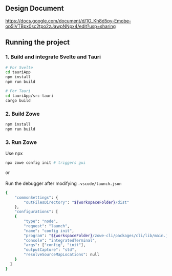 ## Design Document
https://docs.google.com/document/d/1O_Kh8d5py-Emobe-op5IVTBpx0sc2tpo2zJawpNNpx4/edit?usp=sharing 

## Running the project

### 1. Build and integrate Svelte and Tauri
```sh
# For Svelte
cd tauriApp
npm install
npm run build
```
```sh
# For Tauri
cd tauriApp/src-tauri
cargo build
```

### 2. Build Zowe
```sh
npm install
npm run build
```

### 3. Run Zowe
Use npx 
  ```sh
  npx zowe config init # triggers gui
  ```
or  <br /> <br />
Run the debugger after modifying `.vscode/launch.json`
  ```sh
  {
      "commonSettings": {
          "outFilesDirectory": "${workspaceFolder}/dist"
      },
      "configurations": [
      {
          "type": "node",
          "request": "launch",
          "name": "config init",
          "program": "${workspaceFolder}/zowe-cli/packages/cli/lib/main.js",
          "console": "integratedTerminal",
          "args": ["config", "init"],
          "outputCapture": "std",
          "resolveSourceMapLocations": null
      }
    ]
  }
  ```

